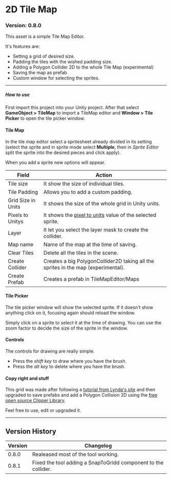 # 2D Tile Map

### Version: 0.8.0

This asset is a simple Tile Map Editor.

It's features are:
- Setting a grid of desired size.
- Padding the tiles with the wished padding size.
- Adding a Polygon Collider 2D to the whole Tile Map (experimental)
- Saving the map as prefab
- Custom window for selecting the sprites.

---
##### How to use

First import this project into your Unity project. After that select **GameObject > TileMap** to import a TileMap editor and **Window > Tile Picker** to open the tile picker window.

#### Tile Map

In the tile map editor select a spritesheet already divided in its setting (select the sprite and in sprite mode select **Multiple**, then in _Sprite Editor_ split the sprite into the desired pieces and click apply).

When you add a sprite new options will appear.

Field | Action
--- | ---
Tile size | It show the size of individual tiles.
Tile Padding | Allows you to add a custom padding.
Grid Size in Units | It shows the size of the whole grid in Unity units.
Pixels to Unitys | It shows the [pixel to units](https://docs.unity3d.com/ScriptReference/Sprite-pixelsPerUnit.html) value of the selected sprite.
Layer | It let you select the layer mask to create the collider.
Map name | Name of the map at the time of saving.
Clear Tiles | Delete all the tiles in the scene.
Create Collider | Creates a big PolygonCollider2D taking all the sprites in the map (experimental).
Create Prefab | Creates a prefab in TileMapEditor/Maps

#### Tile Picker

The tile picker window will show the selected sprite. If it doesn't show anything click on it, focusing again should reload the window.

Simply click on a sprite to select it at the time of drawing. You can use the zoom factor to decide the size of the sprite in the window.

#### Controls

The controls for drawing are really simple.
- Press the _shift key_ to draw where you have the brush.
- Press the _alt key_ to delete where you have the brush.

#### Copy right and stuff

This grid was made after following a [tutorial from Lynda's site](https://www.lynda.com/Unity-tutorials/Unity-5-2D-Building-Tile-Map-Editor/384876-2.html) and then upgraded to save prefabs and add a Polygon Collision 2D using the [free open source Clipper Library](http://www.angusj.com/delphi/clipper.php).

Feel free to use, edit or upgraded it.

---

## Version History

Version | Changelog
--- | ---
0.8.0 | Realeased most of the tool working.
0.8.1 | Fixed the tool adding a SnapToGridd component to the collider.